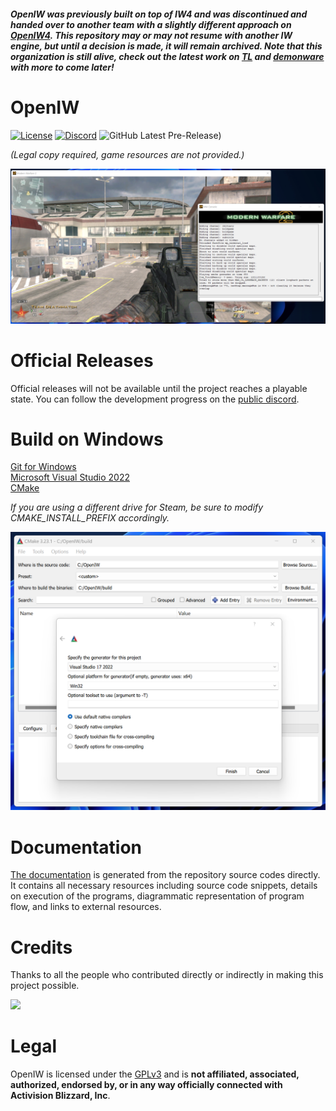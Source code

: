 ##### OpenIW was previously built on top of IW4 and was discontinued and handed over to another team with a slightly different approach on [OpenIW4](https://github.com/shit-ware/OpenIW4). This repository may or may not resume with another IW engine, but until a decision is made, it will remain archived. Note that this organization is still alive, check out the latest work on [TL](https://github.com/OpenIW/TL) and [demonware](https://github.com/OpenIW/demonware) with more to come later!


# OpenIW



[![License](https://img.shields.io/badge/License-GPLv3-blue)](LICENSE)
[![Discord](https://img.shields.io/discord/780343356776513556?color=%237289da&label=Discord&logo=discord&logoColor=white)](https://discord.gg/MaQE4QerkE)
![GitHub Latest Pre-Release)](https://img.shields.io/github/v/release/OpenIW/OpenIW?include_prereleases&label=pre-release&logo=github)  

*(Legal copy required, game resources are not provided.)*

![alt text](docs/screenshots/2022-04-26.png "Call of Duty®: Modern Warfare 2")

# Official Releases
Official releases will not be available until the project reaches a playable state. You can follow the development progress on the [public discord](https://discord.gg/MaQE4QerkE).

# Build on Windows

[Git for Windows](https://git-scm.com/download/win)  
[Microsoft Visual Studio 2022](https://visualstudio.microsoft.com/fr/vs/)  
[CMake](https://cmake.org/)  

*If you are using a different drive for Steam, be sure to modify CMAKE_INSTALL_PREFIX accordingly.*

![alt text](docs/screenshots/2022-05-02.png "CMake 3.23.1")

# Documentation
[The documentation](https://openiw.github.io/OpenIW/) is generated from the repository source codes directly. It contains all necessary resources including source code snippets, details on execution of the programs, diagrammatic representation of program flow, and links to external resources.

# Credits
Thanks to all the people who contributed directly or indirectly in making this project possible.

<a href = "https://github.com/OpenIW/OpenIW/graphs/contributors">
  <img src = "https://contrib.rocks/image?repo=OpenIW/OpenIW"/>
</a>

# Legal
OpenIW is licensed under the [GPLv3](LICENSE.md) and is **not affiliated, associated, authorized, endorsed by, or in any way officially connected with Activision Blizzard, Inc**.
